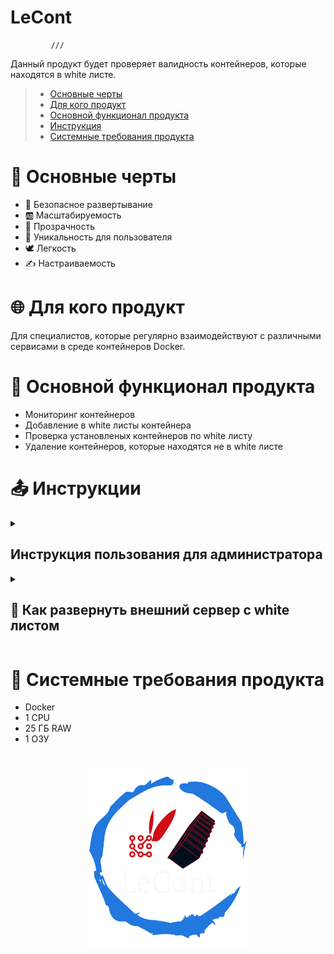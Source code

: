 

# LeCont
             ///          
Данный продукт будет проверяет валидность контейнеров, которые находятся в white листе. 

> - [Основные черты](#Основныечерты)
> - [Для кого продукт](#Для_кого_продукт)
> - [Основной функционал продукта](#Основной_функционал_продукта)
> - [Инструкция](#Инструкция)
> - [Системные требования продукта](#Системные_требования_продукта)


<a name="Основныечерты"></a>
<h1>📌 Основные черты</h1>
<ul>
  <li>🌈 Безопасное развертывание</li>
  <li>🆎 Масштабируемость</li>
  <li>💠 Прозрачность</li>
  <li>🤠 Уникальность для пользователя</li>
  <li>🕊 Легкость</li>
  <li>✍️ Настраиваемость</li>
</ul>

<a name="Для_кого_продукт"></a>
<h1>🌐 Для кого продукт</h1>
Для специалистов, которые регулярно взаимодействуют с различными сервисами в среде контейнеров Docker.

<a name="Основной_функционал_продукта"></a>
<h1>🚀 Основной функционал продукта</h1>
<ul>
  <li>Мониторинг контейнеров</li>
  <li>Добавление в white листы контейнера</li>
  <li>Проверка установленых контейнеров по white листу</li>
  <li>Удаление контейнеров, которые находятся не в white листе</li>
</ul>

<a name="Инструкция"></a>
<h1>📤 Инструкции</h1>
<details>
<br/><br/>
<summary><h2>Инструкция пользования для администратора</h2></summary> 
  
</details>
<details>
<br/><br/>
<summary><h2>💬 Как развернуть внешний сервер с white листом</h2></summary> 
<li>clone</li>
<li>docker-compose up</li>
</details>


<a name="Системные_требования_продукта"></a>
<h1>🧩 Системные требования продукта</h1>
<ul>
  <li>Docker</li>
  <li>1 CPU</li>
  <li>25 ГБ RAW</li>
  <li>1 ОЗУ</li>
</ul>



<h1 align="center">
  <a href="https://docusaurus.io">
    <img width="50%" src="https://github.com/Vordazing/Agent-OEDA/blob/main/lecont-logo.png" />
  </a>
</h1>
